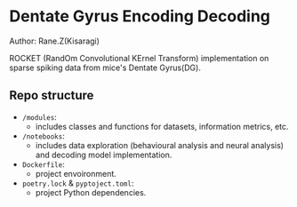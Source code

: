 # Dentate Gyrus Encoding Decoding
Author: Rane.Z(Kisaragi)

ROCKET (RandOm Convolutional KErnel Transform) implementation on sparse spiking data from mice's Dentate Gyrus(DG).

## Repo structure
- `/modules`:
    - includes classes and functions for datasets, information metrics, etc.
- `/notebooks`:
    - includes data exploration (behavioural analysis and neural analysis) and decoding model implementation.
- `Dockerfile`: 
    - project envoironment.
- `poetry.lock` & `pyptoject.toml`:
    - project Python dependencies.



